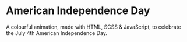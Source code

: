 # American Independence Day

A colourful animation, made with HTML, SCSS & JavaScript, to celebrate the July 4th American Independence Day.
